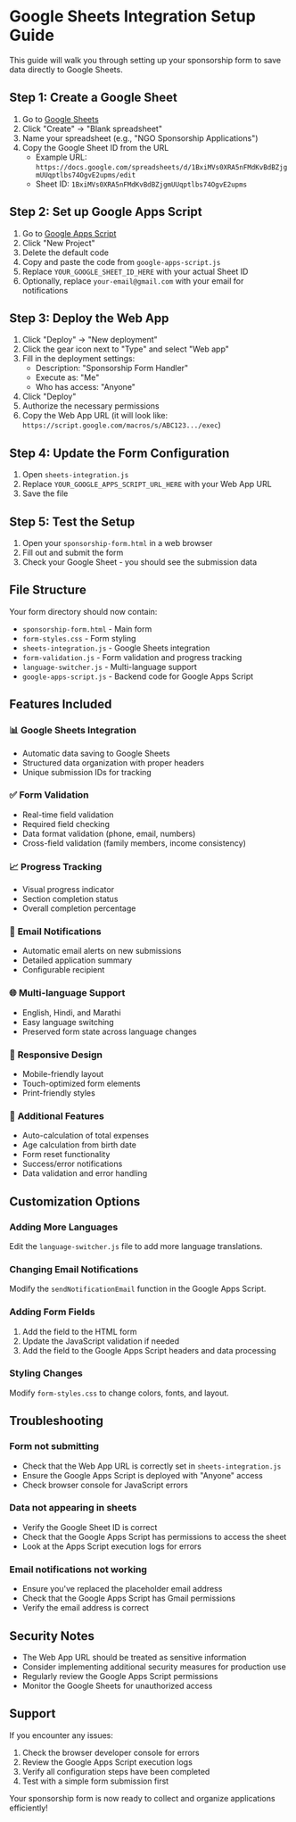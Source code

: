 # Google Sheets Integration Setup Guide

This guide will walk you through setting up your sponsorship form to save data directly to Google Sheets.

## Step 1: Create a Google Sheet

1. Go to [Google Sheets](https://sheets.google.com)
2. Click "Create" → "Blank spreadsheet"
3. Name your spreadsheet (e.g., "NGO Sponsorship Applications")
4. Copy the Google Sheet ID from the URL
   - Example URL: `https://docs.google.com/spreadsheets/d/1BxiMVs0XRA5nFMdKvBdBZjgmUUqptlbs74OgvE2upms/edit`
   - Sheet ID: `1BxiMVs0XRA5nFMdKvBdBZjgmUUqptlbs74OgvE2upms`

## Step 2: Set up Google Apps Script

1. Go to [Google Apps Script](https://script.google.com)
2. Click "New Project"
3. Delete the default code
4. Copy and paste the code from `google-apps-script.js`
5. Replace `YOUR_GOOGLE_SHEET_ID_HERE` with your actual Sheet ID
6. Optionally, replace `your-email@gmail.com` with your email for notifications

## Step 3: Deploy the Web App

1. Click "Deploy" → "New deployment"
2. Click the gear icon next to "Type" and select "Web app"
3. Fill in the deployment settings:
   - Description: "Sponsorship Form Handler"
   - Execute as: "Me"
   - Who has access: "Anyone"
4. Click "Deploy"
5. Authorize the necessary permissions
6. Copy the Web App URL (it will look like: `https://script.google.com/macros/s/ABC123.../exec`)

## Step 4: Update the Form Configuration

1. Open `sheets-integration.js`
2. Replace `YOUR_GOOGLE_APPS_SCRIPT_URL_HERE` with your Web App URL
3. Save the file

## Step 5: Test the Setup

1. Open your `sponsorship-form.html` in a web browser
2. Fill out and submit the form
3. Check your Google Sheet - you should see the submission data

## File Structure

Your form directory should now contain:
- `sponsorship-form.html` - Main form
- `form-styles.css` - Form styling
- `sheets-integration.js` - Google Sheets integration
- `form-validation.js` - Form validation and progress tracking
- `language-switcher.js` - Multi-language support
- `google-apps-script.js` - Backend code for Google Apps Script

## Features Included

### 📊 **Google Sheets Integration**
- Automatic data saving to Google Sheets
- Structured data organization with proper headers
- Unique submission IDs for tracking

### ✅ **Form Validation**
- Real-time field validation
- Required field checking
- Data format validation (phone, email, numbers)
- Cross-field validation (family members, income consistency)

### 📈 **Progress Tracking**
- Visual progress indicator
- Section completion status
- Overall completion percentage

### 📧 **Email Notifications**
- Automatic email alerts on new submissions
- Detailed application summary
- Configurable recipient

### 🌐 **Multi-language Support**
- English, Hindi, and Marathi
- Easy language switching
- Preserved form state across language changes

### 📱 **Responsive Design**
- Mobile-friendly layout
- Touch-optimized form elements
- Print-friendly styles

### 🔧 **Additional Features**
- Auto-calculation of total expenses
- Age calculation from birth date
- Form reset functionality
- Success/error notifications
- Data validation and error handling

## Customization Options

### Adding More Languages
Edit the `language-switcher.js` file to add more language translations.

### Changing Email Notifications
Modify the `sendNotificationEmail` function in the Google Apps Script.

### Adding Form Fields
1. Add the field to the HTML form
2. Update the JavaScript validation if needed
3. Add the field to the Google Apps Script headers and data processing

### Styling Changes
Modify `form-styles.css` to change colors, fonts, and layout.

## Troubleshooting

### Form not submitting
- Check that the Web App URL is correctly set in `sheets-integration.js`
- Ensure the Google Apps Script is deployed with "Anyone" access
- Check browser console for JavaScript errors

### Data not appearing in sheets
- Verify the Google Sheet ID is correct
- Check that the Google Apps Script has permissions to access the sheet
- Look at the Apps Script execution logs for errors

### Email notifications not working
- Ensure you've replaced the placeholder email address
- Check that the Google Apps Script has Gmail permissions
- Verify the email address is correct

## Security Notes

- The Web App URL should be treated as sensitive information
- Consider implementing additional security measures for production use
- Regularly review the Google Apps Script permissions
- Monitor the Google Sheets for unauthorized access

## Support

If you encounter any issues:
1. Check the browser developer console for errors
2. Review the Google Apps Script execution logs
3. Verify all configuration steps have been completed
4. Test with a simple form submission first

Your sponsorship form is now ready to collect and organize applications efficiently!
